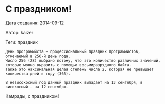 # С праздником!

Дата создания: 2014-09-12

Автор: kaizer

Теги: праздник

  
  

```
День программи́ста — профессиональный праздник программистов, отмечаемый в 256-й день года. 
Число 256 (28) выбрано потому, что это количество различных значений, которые можно выразить с помощью восьмиразрядного байта. 
Также это максимальная целая степень числа 2, которая не превышает количества дней в году (365).

В невисокосный год данный праздник выпадает на 13 сентября, в високосный — на 12 сентября.
```
  
  
Камрады, с праздником!